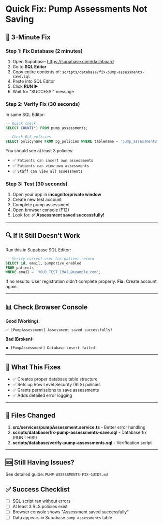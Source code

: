 # Quick Fix: Pump Assessments Not Saving

## 🚀 3-Minute Fix

### Step 1: Fix Database (2 minutes)

1. Open Supabase: https://supabase.com/dashboard
2. Go to **SQL Editor**
3. Copy entire contents of: `scripts/database/fix-pump-assessments-save.sql`
4. Paste into SQL Editor
5. Click **RUN** ▶️
6. Wait for "SUCCESS!" message

### Step 2: Verify Fix (30 seconds)

In same SQL Editor:

```sql
-- Quick check
SELECT COUNT(*) FROM pump_assessments;

-- Check RLS policies
SELECT policyname FROM pg_policies WHERE tablename = 'pump_assessments';
```

You should see at least 3 policies:
- ✅ `Patients can insert own assessments`
- ✅ `Patients can view own assessments`
- ✅ `Staff can view all assessments`

### Step 3: Test (30 seconds)

1. Open your app in **incognito/private window**
2. Create new test account
3. Complete pump assessment
4. Open browser console (F12)
5. Look for: **✅ Assessment saved successfully!**

---

## 🔍 If It Still Doesn't Work

Run this in Supabase SQL Editor:

```sql
-- Verify current user has patient record
SELECT id, email, pumpdrive_enabled
FROM patients
WHERE email = 'YOUR_TEST_EMAIL@example.com';
```

If no results: User registration didn't complete properly.
**Fix:** Create account again.

---

## 📊 Check Browser Console

**Good (Working):**
```
✅ [PumpAssessment] Assessment saved successfully!
```

**Bad (Broken):**
```
❌ [PumpAssessment] Database insert failed!
```

---

## 🎯 What This Fixes

- ✅ Creates proper database table structure
- ✅ Sets up Row Level Security (RLS) policies
- ✅ Grants permissions to save assessments
- ✅ Adds detailed error logging

---

## 📁 Files Changed

1. **src/services/pumpAssessment.service.ts** - Better error handling
2. **scripts/database/fix-pump-assessments-save.sql** - Database fix (RUN THIS!)
3. **scripts/database/verify-pump-assessments.sql** - Verification script

---

## 🆘 Still Having Issues?

See detailed guide: `PUMP-ASSESSMENTS-FIX-GUIDE.md`

## ✅ Success Checklist

- [ ] SQL script ran without errors
- [ ] At least 3 RLS policies exist
- [ ] Browser console shows "Assessment saved successfully"
- [ ] Data appears in Supabase `pump_assessments` table

